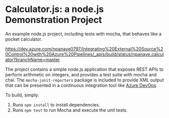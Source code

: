Calculator.js: a node.js Demonstration Project
==============================================
An example node.js project, including tests with mocha, that behaves like
a pocket calculator.

https://dev.azure.com/npanaye0797/Integrating%20External%20Source%20Control%20with%20Azure%20Pipelines/_apis/build/status/npanaye.calculator?branchName=master

The project contains a simple node.js application that exposes REST APIs
to perform arithmetic on integers, and provides a test suite with mocha
and chai.  The `mocha-junit-reporters` package is included to provide XML
output that can be presented in a continuous integration tool like
[Azure DevOps](https://azure.com/devops).

To build, simply:

1. Runs `npm install` to install dependencies.
2. Runs `npm test` to run Mocha and execute the unit tests.

